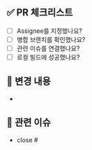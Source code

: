 ## ✅ PR 체크리스트
- [ ] Assignee를 지정했나요?
- [ ] 병합 브랜치를 확인했나요?
- [ ] 관련 이슈를 연결했나요?
- [ ] 로컬 빌드에 성공했나요?

## 📝 변경 내용
- 

## 📎 관련 이슈
- close #